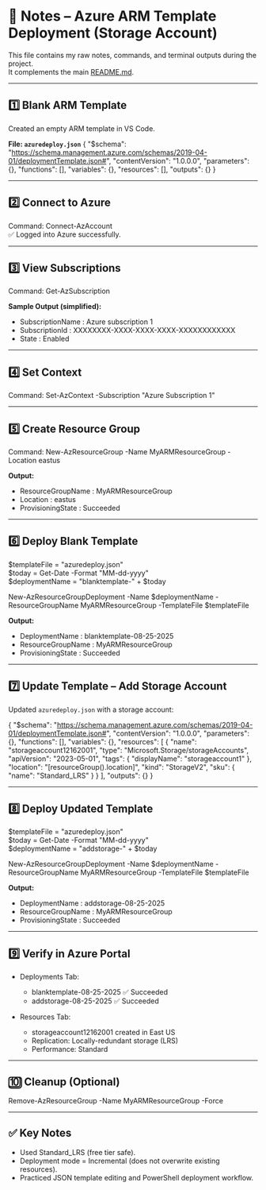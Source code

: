# 📝 Notes – Azure ARM Template Deployment (Storage Account)

This file contains my raw notes, commands, and terminal outputs during the project.  
It complements the main [README.md](./README.md).

---

## 1️⃣ Blank ARM Template
Created an empty ARM template in VS Code.

**File: `azuredeploy.json`**
{
  "$schema": "https://schema.management.azure.com/schemas/2019-04-01/deploymentTemplate.json#",
  "contentVersion": "1.0.0.0",
  "parameters": {},
  "functions": [],
  "variables": {},
  "resources": [],
  "outputs": {}
}

---

## 2️⃣ Connect to Azure
Command:
Connect-AzAccount  
✅ Logged into Azure successfully.

---

## 3️⃣ View Subscriptions
Command:
Get-AzSubscription  

**Sample Output (simplified):**
- SubscriptionName : Azure subscription 1  
- SubscriptionId   : XXXXXXXX-XXXX-XXXX-XXXX-XXXXXXXXXXXX  
- State            : Enabled  

---

## 4️⃣ Set Context
Command:
Set-AzContext -Subscription "Azure Subscription 1"

---

## 5️⃣ Create Resource Group
Command:
New-AzResourceGroup -Name MyARMResourceGroup -Location eastus  

**Output:**
- ResourceGroupName : MyARMResourceGroup  
- Location          : eastus  
- ProvisioningState : Succeeded  

---

## 6️⃣ Deploy Blank Template
$templateFile = "azuredeploy.json"  
$today = Get-Date -Format "MM-dd-yyyy"  
$deploymentName = "blanktemplate-" + $today  

New-AzResourceGroupDeployment -Name $deploymentName -ResourceGroupName MyARMResourceGroup -TemplateFile $templateFile  

**Output:**
- DeploymentName    : blanktemplate-08-25-2025  
- ResourceGroupName : MyARMResourceGroup  
- ProvisioningState : Succeeded  

---

## 7️⃣ Update Template – Add Storage Account
Updated `azuredeploy.json` with a storage account:

{
  "$schema": "https://schema.management.azure.com/schemas/2019-04-01/deploymentTemplate.json#",
  "contentVersion": "1.0.0.0",
  "parameters": {},
  "functions": [],
  "variables": {},
  "resources": [
    {
      "name": "storageaccount12162001",
      "type": "Microsoft.Storage/storageAccounts",
      "apiVersion": "2023-05-01",
      "tags": {
        "displayName": "storageaccount1"
      },
      "location": "[resourceGroup().location]",
      "kind": "StorageV2",
      "sku": {
        "name": "Standard_LRS"
      }
    }
  ],
  "outputs": {}
}

---

## 8️⃣ Deploy Updated Template
$templateFile = "azuredeploy.json"  
$today = Get-Date -Format "MM-dd-yyyy"  
$deploymentName = "addstorage-" + $today  

New-AzResourceGroupDeployment -Name $deploymentName -ResourceGroupName MyARMResourceGroup -TemplateFile $templateFile  

**Output:**
- DeploymentName    : addstorage-08-25-2025  
- ResourceGroupName : MyARMResourceGroup  
- ProvisioningState : Succeeded  

---

## 9️⃣ Verify in Azure Portal
- Deployments Tab:  
  - blanktemplate-08-25-2025 ✅ Succeeded  
  - addstorage-08-25-2025 ✅ Succeeded  

- Resources Tab:  
  - storageaccount12162001 created in East US  
  - Replication: Locally-redundant storage (LRS)  
  - Performance: Standard  

---

## 🔟 Cleanup (Optional)
Remove-AzResourceGroup -Name MyARMResourceGroup -Force  

---

## ✅ Key Notes
- Used Standard_LRS (free tier safe).  
- Deployment mode = Incremental (does not overwrite existing resources).  
- Practiced JSON template editing and PowerShell deployment workflow.  
